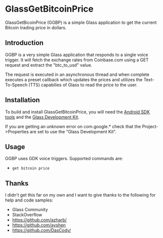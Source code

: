 GlassGetBitcoinPrice
====================

GlassGetBicoinPrice (GGBP) is a simple Glass application to get the current Bitcoin trading price in dollars. 

Introduction
------------

GGBP is a very simple Glass application that responds to a single voice trigger. It will fetch the
exchange rates from Coinbase.com using a GET request and extract the "btc_to_usd" value. 

The request is executed in an asynchronous thread and when complete executes a preset callback
which updates the prices and utilizes the Text-To-Speech (TTS) capabilies of Glass to read
the price to the user. 

Installation
------------

To build and install GlassGetBitcoinPrice, you will need the [Android SDK
tools](http://developer.android.com/sdk/index.html) and the [Glass Development
Kit](http://developers.google.com/glass/develop/gdk/index).

If you are getting an unknown error on com.google.* check that the Project->Properties
are set to use the "Glass Development Kit".

Usage
-----

GGBP uses GDK voice triggers. Supported commands are:

* `get bitcoin price`

Thanks
------

I didn't get this far on my own and I want to give thanks to the following for help and code samples:
* Glass Community
* StackOverflow
* https://github.com/azharb/
* https://github.com/ayshen
* https://github.com/DasCody/
